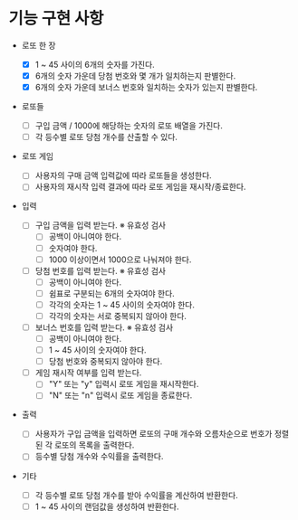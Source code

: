 # 기능 구현 사항

- 로또 한 장

  - [x] 1 ~ 45 사이의 6개의 숫자를 가진다.
  - [x] 6개의 숫자 가운데 당첨 번호와 몇 개가 일치하는지 판별한다.
  - [x] 6개의 숫자 가운데 보너스 번호와 일치하는 숫자가 있는지 판별한다.

- 로또들

  - [ ] 구입 금액 / 1000에 해당하는 숫자의 로또 배열을 가진다.
  - [ ] 각 등수별 로또 당첨 개수를 산출할 수 있다.

- 로또 게임

  - [ ] 사용자의 구매 금액 입력값에 따라 로또들을 생성한다.
  - [ ] 사용자의 재시작 입력 결과에 따라 로또 게임을 재시작/종료한다.

- 입력

  - [ ] 구입 금액을 입력 받는다.
        ※ 유효성 검사
    - [ ] 공백이 아니여야 한다.
    - [ ] 숫자여야 한다.
    - [ ] 1000 이상이면서 1000으로 나눠져야 한다.
  - [ ] 당첨 번호를 입력 받는다.
        ※ 유효성 검사
    - [ ] 공백이 아니여야 한다.
    - [ ] 쉼표로 구분되는 6개의 숫자여야 한다.
    - [ ] 각각의 숫자는 1 ~ 45 사이의 숫자여야 한다.
    - [ ] 각각의 숫자는 서로 중복되지 않아야 한다.
  - [ ] 보너스 번호를 입력 받는다.
        ※ 유효성 검사
    - [ ] 공백이 아니여야 한다.
    - [ ] 1 ~ 45 사이의 숫자여야 한다.
    - [ ] 당첨 번호와 중복되지 않아야 한다.
  - [ ] 게임 재시작 여부를 입력 받는다.
    - [ ] "Y" 또는 "y" 입력시 로또 게임을 재시작한다.
    - [ ] "N" 또는 "n" 입력시 로또 게임을 종료한다.

- 출력

  - [ ] 사용자가 구입 금액을 입력하면 로또의 구매 개수와 오름차순으로 번호가 정렬된 각 로또의 목록을 출력한다.
  - [ ] 등수별 당첨 개수와 수익률을 출력한다.

- 기타
  - [ ] 각 등수별 로또 당첨 개수를 받아 수익률을 계산하여 반환한다.
  - [ ] 1 ~ 45 사이의 랜덤값을 생성하여 반환한다.
